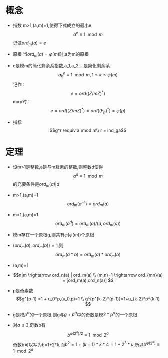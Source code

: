 # 概念
- 指数
m>1,(a,m)=1,使得下式成立的最小e
$$a^e \equiv 1 \mod m$$
记做$ord_m(a)=e$
- 原根
当$ord_m(a)=\varphi(m)$时,a为m的原根

- e是模m的简化剩余系指数,a_1,a_2,...是简化剩余系
$$a_{k}^{e} \equiv 1 \mod m, 1 \le k \le \varphi (m)$$
记作：
$$e = ord((Z/mZ)^*)$$
m=p时：
$$e = ord((Z/mZ)^*)=ord((F_p)^*)=\varphi (p)$$

- 指标
$$g^r \equiv a \mod m\\
r = ind_ga$$
# 定理
- 设m>1是整数,a是与m互素的整数,则整数d使得
$$a^d \equiv 1 \mod m$$
的充要条件是$ord_m(a)|d$
- m>1,(a,m)=1
$$
ord_m(a^{-1})=ord_m(a)
$$
- m>1,(a,m)=1
$$
ord_m(a^d)= ord_m(a)/(d,ord_m(a))$$
- 模m存在一个原根g,则共有$\varphi (\varphi(m))$个原根
- $(ord_m(a),ord_m(b))=1$,则
$$ ord_m(a*b) = ord_m(a)*ord_m(b)$$
- (a,m)=1
- $$n|m \rightarrow ord_n(a) | ord_m(a) \\
(m,n)=1 \rightarrow ord_{mn}(a) = [ord_m(a),ord_n(a)]
$$

- p是奇素数
$$g^{p-1} =1 + u_0*p,(u_0,p)=1 \\
g^{p^{k-2}*(p-1)}=1+u_{k-2}*p^{k-1}
$$

- g是模$p^{\alpha}$的一个原根,则g与$g+p^{\alpha }$中的奇数是模$2*{p^{\alpha }}$的一个原根

- 对$a \le 3$,奇数b有
$$b^{\varphi(2^a)/2}\equiv 1\mod 2^a$$
奇数b可以写为b=1+2*k,而$b^2=1+(k+1)*k*4=1+2^3*u$,所以$b^{\varphi(2^a)}\equiv 1 \mod 2^a$


